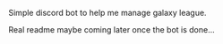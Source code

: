 Simple discord bot to help me manage galaxy league.

Real readme maybe coming later once the bot is done...
